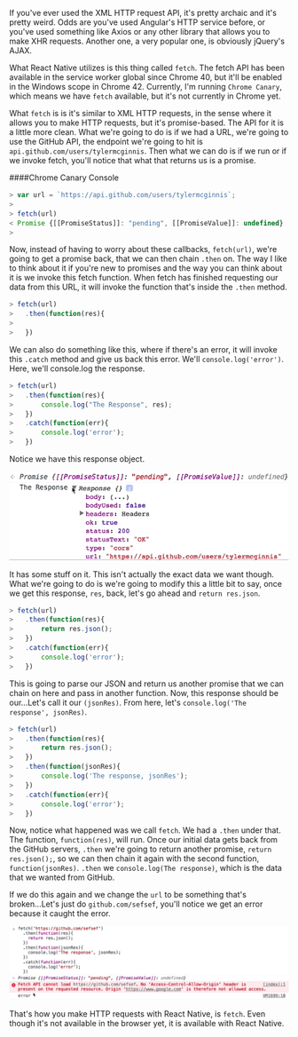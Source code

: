 If you've ever used the XML HTTP request API, it's pretty archaic and it's pretty weird. Odds are you've used Angular's HTTP service before, or you've used something like Axios or any other library that allows you to make XHR requests. Another one, a very popular one, is obviously jQuery's AJAX.

What React Native utilizes is this thing called `fetch`. The fetch API has been available in the service worker global since Chrome 40, but it'll be enabled in the Windows scope in Chrome 42. Currently, I'm running `Chrome Canary`, which means we have `fetch` available, but it's not currently in Chrome yet.

What `fetch` is is it's similar to XML HTTP requests, in the sense where it allows you to make HTTP requests, but it's promise-based. The API for it is a little more clean. What we're going to do is if we had a URL, we're going to use the GitHub API, the endpoint we're going to hit is `api.github.com/users/tylermcginnis`. Then what we can do is if we run or if we invoke fetch, you'll notice that what that returns us is a promise.

####Chrome Canary Console
```javascript
> var url = `https://api.github.com/users/tylermcginnis`;
> 
> fetch(url)
< Promise {[[PromiseStatus]]: "pending", [[PromiseValue]]: undefined}
>
```

Now, instead of having to worry about these callbacks, `fetch(url)`, we're going to get a promise back, that we can then chain `.then` on. The way I like to think about it if you're new to promises and the way you can think about it is we invoke this fetch function. When fetch has finished requesting our data from this URL, it will invoke the function that's inside the `.then` method.

```javascript
> fetch(url)
>   .then(function(res){
>   
>   })
```

We can also do something like this, where if there's an error, it will invoke this `.catch` method and give us back this error. We'll `console.log('error')`. Here, we'll console.log the response.

```javascript
> fetch(url)
>   .then(function(res){
>       console.log("The Response", res);
>   })
>   .catch(function(err){
>       console.log('error');
>   })
```

Notice we have this response object. 

![Resonse Object](../images/react-understand-the-fetch-api-the-response.png)

It has some stuff on it. This isn't actually the exact data we want though. What we're going to do is we're going to modify this a little bit to say, once we get this response, `res`, back, let's go ahead and `return res.json`.

```javascript
> fetch(url)
>   .then(function(res){
>       return res.json();
>   })
>   .catch(function(err){
>       console.log('error');
>   })
```

This is going to parse our JSON and return us another promise that we can chain on here and pass in another function. Now, this response should be our...Let's call it our `(jsonRes)`. From here, let's `console.log('The response', jsonRes)`.

```javascript
> fetch(url)
>   .then(function(res){
>       return res.json();
>   })
>   .then(function(jsonRes){
>       console.log('The response, jsonRes');
>   })
>   .catch(function(err){
>       console.log('error');
>   })
```

Now, notice what happened was we call `fetch`. We had a `.then` under that. The function, `function(res)`, will run. Once our initial data gets back from the GitHub servers, `.then` we're going to return another promise, `return res.json();`, so we can then chain it again with the second function, `function(jsonRes)`. `.then` we `console.log(The response)`, which is the data that we wanted from GitHub.

If we do this again and we change the `url` to be something that's broken...Let's just do `github.com/sefsef`, you'll notice we get an error because it caught the error. 

![Caught the Error](../images/react-understand-the-fetch-api-caught-error.png)

That's how you make HTTP requests with React Native, is `fetch`. Even though it's not available in the browser yet, it is available with React Native.